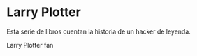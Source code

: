 # Larry Plotter

Esta serie de libros cuentan la historia de un hacker de leyenda.

Larry Plotter fan
